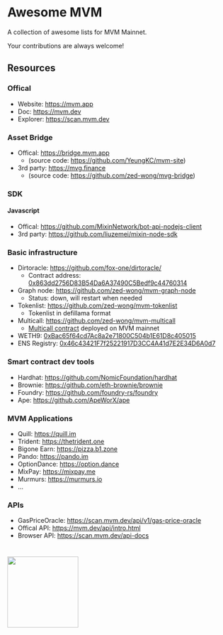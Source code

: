 # Awesome MVM

A collection of awesome lists for MVM Mainnet.

Your contributions are always welcome!

## Resources

### Offical

- Website: https://mvm.app
- Doc: https://mvm.dev
- Explorer: https://scan.mvm.dev

### Asset Bridge

- Offical: https://bridge.mvm.app  
  - (source code: https://github.com/YeungKC/mvm-site)
- 3rd party: https://mvg.finance
  - (source code: https://github.com/zed-wong/mvg-bridge)

### SDK

#### Javascript
- Offical: https://github.com/MixinNetwork/bot-api-nodejs-client
- 3rd party: https://github.com/liuzemei/mixin-node-sdk


### Basic infrastructure

- Dirtoracle: https://github.com/fox-one/dirtoracle/
  - Contract address: [0x863dd2756D83B54Da6A37490C5Bedf9c44760314](https://scan.mvm.dev/address/0x863dd2756D83B54Da6A37490C5Bedf9c44760314)
- Graph node: https://github.com/zed-wong/mvm-graph-node
  - Status: down, will restart when needed
- Tokenlist: https://github.com/zed-wong/mvm-tokenlist
  - Tokenlist in defillama format
- Multicall: https://github.com/zed-wong/mvm-multicall
  - [Multicall contract](https://github.com/mds1/multicall) deployed on MVM mainnet
- WETH9: [0xBac65f64cd7Ac8a2e71800C504b1E61D8c405015](https://scan.mvm.dev/address/0xBac65f64cd7Ac8a2e71800C504b1E61D8c405015)
- ENS Registry: [0x46c43421F7f25221917D3CC4A41d7E2E34D6A0d7](https://scan.mvm.dev/address/0x46c43421F7f25221917D3CC4A41d7E2E34D6A0d7)

### Smart contract dev tools

- Hardhat: https://github.com/NomicFoundation/hardhat
- Brownie: https://github.com/eth-brownie/brownie
- Foundry: https://github.com/foundry-rs/foundry
- Ape: https://github.com/ApeWorX/ape

### MVM Applications

- Quill: https://quill.im
- Trident: https://thetrident.one
- Bigone Earn: https://pizza.b1.zone
- Pando: https://pando.im
- OptionDance: https://option.dance
- MixPay: https://mixpay.me
- Murmurs: https://murmurs.io
- ...

### APIs

- GasPriceOracle: https://scan.mvm.dev/api/v1/gas-price-oracle
- Offical API: https://mvm.dev/api/intro.html
- Browser API: https://scan.mvm.dev/api-docs

#

<a href="https://mvm.app/"><img align="left" width="160px" src="https://scan.mvm.dev/images/mvm-logo-df43b7ab7c6a8fdcef3cefb89e854f9b.svg"></a>
